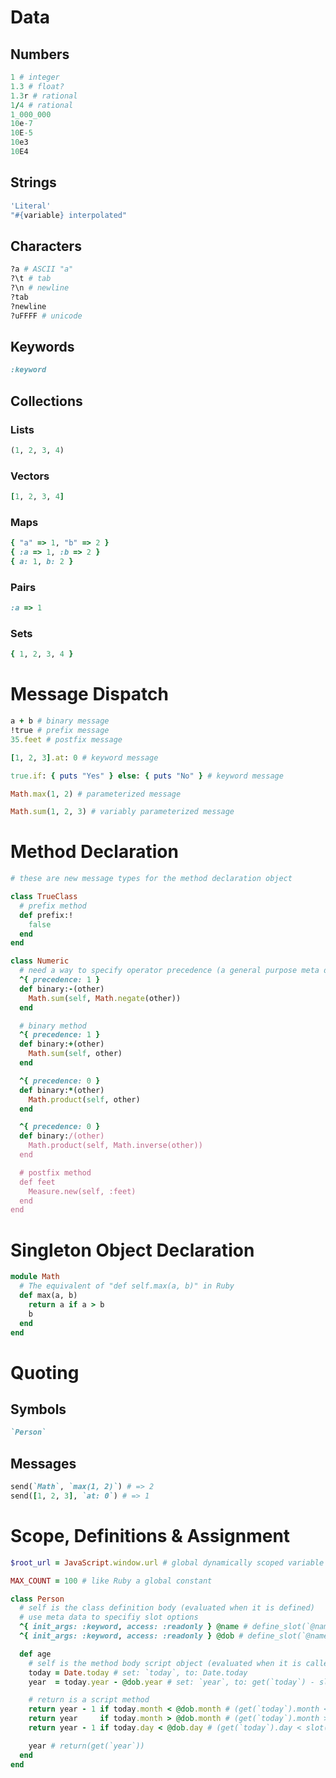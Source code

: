 # Data

## Numbers

```ruby
1 # integer
1.3 # float?
1.3r # rational
1/4 # rational
1_000_000
10e-7
10E-5
10e3
10E4
```

## Strings

```ruby
'Literal'
"#{variable} interpolated"
```

## Characters

```ruby
?a # ASCII "a"
?\t # tab
?\n # newline
?tab
?newline
?uFFFF # unicode
```

## Keywords

```ruby
:keyword
```

## Collections

### Lists

```perl
(1, 2, 3, 4)
```

### Vectors

```ruby
[1, 2, 3, 4]
```

### Maps

```ruby
{ "a" => 1, "b" => 2 }
{ :a => 1, :b => 2 }
{ a: 1, b: 2 }
```

### Pairs

```ruby
:a => 1
```

### Sets

```ruby
{ 1, 2, 3, 4 }
```

# Message Dispatch

```ruby
a + b # binary message
!true # prefix message
35.feet # postfix message

[1, 2, 3].at: 0 # keyword message

true.if: { puts "Yes" } else: { puts "No" } # keyword message

Math.max(1, 2) # parameterized message

Math.sum(1, 2, 3) # variably parameterized message
```

# Method Declaration

```ruby
# these are new message types for the method declaration object

class TrueClass
  # prefix method
  def prefix:!
    false
  end
end

class Numeric
  # need a way to specify operator precedence (a general purpose meta data system would be ideal)
  ^{ precedence: 1 }
  def binary:-(other)
    Math.sum(self, Math.negate(other))
  end

  # binary method
  ^{ precedence: 1 }
  def binary:+(other)
    Math.sum(self, other)
  end

  ^{ precedence: 0 }
  def binary:*(other)
    Math.product(self, other)
  end

  ^{ precedence: 0 }
  def binary:/(other)
    Math.product(self, Math.inverse(other))
  end

  # postfix method
  def feet
    Measure.new(self, :feet)
  end
end
```

# Singleton Object Declaration

```ruby
module Math
  # The equivalent of "def self.max(a, b)" in Ruby
  def max(a, b)
    return a if a > b
    b
  end
end
```

# Quoting

## Symbols

```ruby
`Person`
```

## Messages

```ruby
send(`Math`, `max(1, 2)`) # => 2
send([1, 2, 3], `at: 0`) # => 1
```

# Scope, Definitions & Assignment

```ruby
$root_url = JavaScript.window.url # global dynamically scoped variable
```

```ruby
MAX_COUNT = 100 # like Ruby a global constant
```

```ruby
class Person
  # self is the class definition body (evaluated when it is defined)
  # use meta data to specifiy slot options
  ^{ init_args: :keyword, access: :readonly } @name # define_slot(`@name`).set_meta({ init_args: :keyword, access: :readonly })
  ^{ init_args: :keyword, access: :readonly } @dob # define_slot(`@name`).set_meta({ init_args: :keyword, access: :readonly })

  def age
    # self is the method body script object (evaluated when it is called)
    today = Date.today # set: `today`, to: Date.today
    year  = today.year - @dob.year # set: `year`, to: get(`today`) - slot(`@dob`).value

    # return is a script method
    return year - 1 if today.month < @dob.month # (get(`today`).month < slot(`@dob`).value.month).if_true: { return(get(`year`) - 1  }
    return year     if today.month > @dob.month # (get(`today`).month > slot(`@dob`).value.month).if_true: { return(get(`year`)) }
    return year - 1 if today.day < @dob.day # (get(`today`).day < slot(`@dob`).value.day).if_true: { return(get(`year`) - 1) }

    year # return(get(`year`))
  end
end
```
